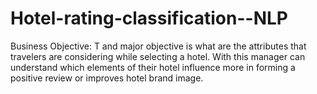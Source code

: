 # Hotel-rating-classification--NLP
Business Objective:
T and major objective is what are the attributes that travelers are considering while selecting a hotel. With this manager can understand which elements of their hotel influence more in forming a positive review or improves hotel brand image.

